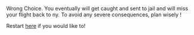 Wrong Choice. You eventually will get caught and sent to jail and will miss your flight back to ny. To avoid any severe consequences, plan wisely !

Restart [here](../README.md) if you would like to!